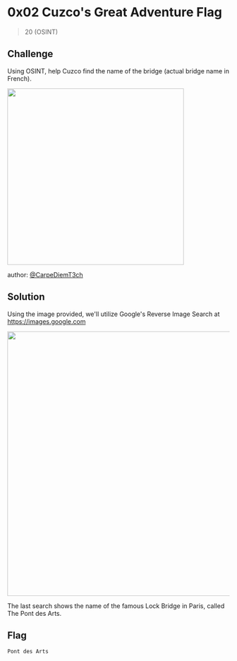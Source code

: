 # 0x02 Cuzco's Great Adventure Flag
> 20 (OSINT)

## Challenge

Using OSINT, help Cuzco find the name of the bridge (actual bridge name in French).

<img src="https://github.com/logicoverflow/sans-new2cyber-ctf/blob/main/chinchilla/0x02/RTN4EQb.jpg" width="400" />

author: [@CarpeDiemT3ch](https://twitter.com/CarpeDiemT3ch)

## Solution

Using the image provided, we'll utilize Google's Reverse Image Search at https://images.google.com

<img src="https://github.com/logicoverflow/sans-new2cyber-ctf/blob/main/chinchilla/0x02/firefox_UUFTfdFUbU.png" width="600" />

The last search shows the name of the famous Lock Bridge in Paris, called The Pont des Arts.

## Flag

```Pont des Arts```
